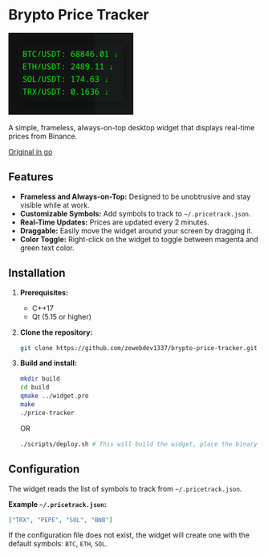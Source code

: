 # Brypto Price Tracker
![Widget preview](i.png)

A simple, frameless, always-on-top desktop widget that displays real-time prices from Binance.

[Original in go](https://github.com/zewebdev1337/price-tracker-widget)

## Features

* **Frameless and Always-on-Top:** Designed to be unobtrusive and stay visible while at work.
* **Customizable Symbols:** Add symbols to track to `~/.pricetrack.json`.
* **Real-Time Updates:** Prices are updated every 2 minutes.
* **Draggable:** Easily move the widget around your screen by dragging it.
* **Color Toggle:** Right-click on the widget to toggle between magenta and green text color.

## Installation

1. **Prerequisites:**
   * C++17
   * Qt (5.15 or higher)

1. **Clone the repository:**
   ```bash
   git clone https://github.com/zewebdev1337/brypto-price-tracker.git
   ```

2. **Build and install:**
   ```bash
   mkdir build
   cd build
   qmake ../widget.pro
   make
   ./price-tracker
   ```

    OR 

   ```bash
   ./scripts/deploy.sh # This will build the widget, place the binary at /usr/local/bin/, create and start a systemd service for it for the current user.
   ```

## Configuration

The widget reads the list of symbols to track from `~/.pricetrack.json`. 

**Example `~/.pricetrack.json`:**

```json
["TRX", "PEPE", "SOL", "BNB"]
```

If the configuration file does not exist, the widget will create one with the default symbols: `BTC`, `ETH`, `SOL`.

